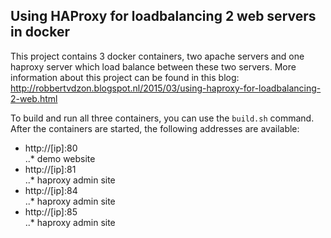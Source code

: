 ## Using HAProxy for loadbalancing 2 web servers in docker

This project contains 3 docker containers, two apache servers and one haproxy server which load balance between these two servers.
More information about this project can be found in this blog: http://robbertvdzon.blogspot.nl/2015/03/using-haproxy-for-loadbalancing-2-web.html

To build and run all three containers, you can use the `build.sh` command.
After the containers are started, the following addresses are available:

* http://[ip]:80     
..* demo website
* http://[ip]:81     
..* haproxy admin site
* http://[ip]:84     
..* haproxy admin site
* http://[ip]:85     
..* haproxy admin site

